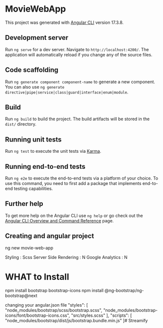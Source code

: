 # MovieWebApp

This project was generated with [Angular CLI](https://github.com/angular/angular-cli) version 17.3.8.

## Development server

Run `ng serve` for a dev server. Navigate to `http://localhost:4200/`. The application will automatically reload if you change any of the source files.

## Code scaffolding

Run `ng generate component component-name` to generate a new component. You can also use `ng generate directive|pipe|service|class|guard|interface|enum|module`.

## Build

Run `ng build` to build the project. The build artifacts will be stored in the `dist/` directory.

## Running unit tests

Run `ng test` to execute the unit tests via [Karma](https://karma-runner.github.io).

## Running end-to-end tests

Run `ng e2e` to execute the end-to-end tests via a platform of your choice. To use this command, you need to first add a package that implements end-to-end testing capabilities.

## Further help

To get more help on the Angular CLI use `ng help` or go check out the [Angular CLI Overview and Command Reference](https://angular.io/cli) page.


## Creating and angular project 
ng new movie-web-app

Styling : Scss
Server Side Rendering : N 
Google Analytics : N 

# WHAT to Install 
npm install bootstrap bootstrap-icons
npm install @ng-bootstrap/ng-bootstrap@next



changing your angular.json file
"styles": [
  "node_modules/bootstrap/scss/bootstrap.scss",
  "node_modules/bootstrap-icons/font/bootstrap-icons.css",
  "src/styles.scss"
],
"scripts": [
  "node_modules/bootstrap/dist/js/bootstrap.bundle.min.js"
]# Streamify
